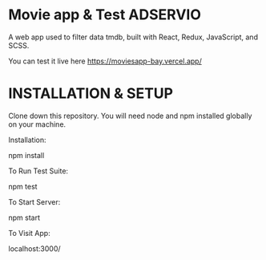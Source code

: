 # Movie app & Test ADSERVIO

A web app used to filter data tmdb, built with React, Redux, JavaScript, and SCSS.

You can test it live here https://moviesapp-bay.vercel.app/

# INSTALLATION & SETUP

Clone down this repository. You will need node and npm installed globally on your machine.

Installation:

npm install

To Run Test Suite:

npm test

To Start Server:

npm start

To Visit App:

localhost:3000/
